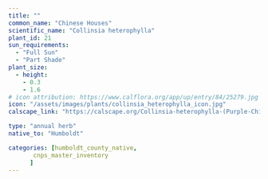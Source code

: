 ```yaml
---
title: ""
common_name: "Chinese Houses"
scientific_name: "Collinsia heterophylla"
plant_id: 21
sun_requirements:
  - "Full Sun"
  - "Part Shade"
plant_size:
  - height: 
    - 0.3
    - 1.6
# icon attribution: https://www.calflora.org/app/up/entry/84/25279.jpg 
icon: "/assets/images/plants/collinsia_heterophylla_icon.jpg" 
calscape_link: "https://calscape.org/Collinsia-heterophylla-(Purple-Chinese-Houses)"

type: "annual herb"
native_to: "Humboldt"

categories: [humboldt_county_native,
       cnps_master_inventory
      ]
---
```



